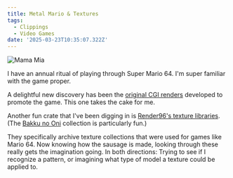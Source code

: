 ```yaml
---
title: Metal Mario & Textures
tags:
  - Clippings
  - Video Games
date: '2025-03-23T10:35:07.322Z'
---
```


![Mama Mia](http://res.cloudinary.com/cpadilla/image/upload/v1742443220/chrisdpadilla/blog/images/utlahqa4itqmgjhkhvmr.jpg)

I have an annual ritual of playing through Super Mario 64. I'm super familiar with the game proper.

A delightful new discovery has been the [original CGI renders](https://www.mariowiki.com/Gallery:Super_Mario_64#Key_artwork_and_wallpapers) developed to promote the game. This one takes the cake for me.

Another fun crate that I've been digging in is [Render96's texture libraries](https://github.com/Render96/Render96Wiki/wiki). (The [Bakku no Oni](https://github.com/Render96/Render96Wiki/wiki/Bakku-no-Oni-%28Series%29) collection is particularly fun.)

They specifically archive texture collections that were used for games like Mario 64. Now knowing how the sausage is made, looking through these really gets the imagination going. In both directions: Trying to see if I recognize a pattern, or imagining what type of model a texture could be applied to.
